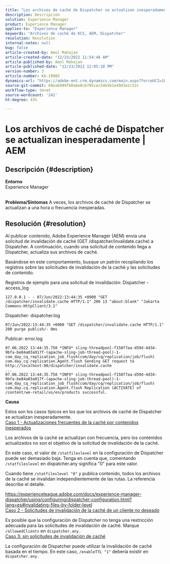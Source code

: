 ```yaml
---
title: "Los archivos de caché de Dispatcher se actualizan inesperadamente | AEM"
description: Descripción
solution: Experience Manager
product: Experience Manager
applies-to: "Experience Manager"
keywords: "Archivos de caché de KCS, AEM, Dispatcher"
resolution: Resolution
internal-notes: null
bug: false
article-created-by: Amol Mahajan
article-created-date: "12/23/2022 11:54:48 AM"
article-published-by: Amol Mahajan
article-published-date: "12/23/2022 12:05:18 PM"
version-number: 3
article-number: KA-19985
dynamics-url: "https://adobe-ent.crm.dynamics.com/main.aspx?forceUCI=1&pagetype=entityrecord&etn=knowledgearticle&id=ae88ec97-b882-ed11-81ac-6045bd006295"
source-git-commit: 68ea6989fb0a6e8cb785cec54b561e49d3e2c52c
workflow-type: tm+mt
source-wordcount: '241'
ht-degree: 43%

---
```


# Los archivos de caché de Dispatcher se actualizan inesperadamente | AEM

## Descripción {#description}

<b>Entorno</b><br>Experience Manager<br><br>

<b>Problema/Síntomas</b>
A veces, los archivos de caché de Dispatcher se actualizan a una hora o frecuencia inesperadas.


## Resolución {#resolution}


Al publicar contenido, Adobe Experience Manager (AEM) envía una solicitud de invalidación de caché (GET /dispatcher/invalidate.cache) a Dispatcher. A continuación, cuando una solicitud de contenido llega a Dispatcher, actualiza sus archivos de caché.

Basándose en este comportamiento, busque un patrón recopilando los registros sobre las solicitudes de invalidación de la caché y las solicitudes de contenido.

Registros de ejemplo para una solicitud de invalidación: Dispatcher - access_log<br>

```
127.0.0.1 - - 07/Jun/2022:13:44:35 +0900 "GET /dispatcher/invalidate.cache HTTP/1.1" 200 13 "about:blank" "Jakarta Commons-HttpClient/3.1"
```

Dispatcher: dispatcher.log<br>

```
07/Jun/2022:13:44:35 +0900 "GET /dispatcher/invalidate.cache HTTP/1.1" 200 purge publish/- 0ms
```

Publicar: error.log<br>

```
07.06.2022 13:44:35.750 *INFO* sling-threadpool-f158f7aa-d59d-4d34-9bfa-be84a03a917f-(apache-sling-job-thread-pool)-1-com_day_cq_replication_job_flush(com/day/cq/replication/job/flush) com.day.cq.replication.Agent.flush Sending GET request to http://localhost:80/dispatcher/invalidate.cache
...
07.06.2022 13:44:35.758 *INFO* sling-threadpool-f158f7aa-d59d-4d34-9bfa-be84a03a917f-(apache-sling-job-thread-pool)-1-com_day_cq_replication_job_flush(com/day/cq/replication/job/flush) com.day.cq.replication.Agent.flush Replication (ACTIVATE) of /content/we-retail/us/en/products successful.
```




<b>Causa</b>

Estos son los casos típicos en los que los archivos de caché de Dispatcher se actualizan inesperadamente.
 <br>
<u>Caso 1 - Actualizaciones frecuentes de la caché por contenidos inesperados</u>

Los archivos de la caché se actualizan con frecuencia, pero los contenidos actualizados no son el objetivo de la solicitud de invalidación de la caché.

En este caso, el valor de `/statfileslevel` en la configuración de Dispatcher puede ser demasiado baja. Tenga en cuenta que, comentando `/statfileslevel` en dispatcher.any significa &quot;0&quot; para este valor.

Cuando tiene `/statfileslevel "0"` y publica contenido, todos los archivos de la caché se invalidan independientemente de las rutas. La referencia describe el detalle.

https://experienceleague.adobe.com/docs/experience-manager-dispatcher/using/configuring/dispatcher-configuration.html?lang=es#invalidating-files-by-folder-level
 <br>
<u>Caso 2 - Solicitudes de invalidación de la caché de un cliente no deseado</u>

Es posible que la configuración de Dispatcher no tenga una restricción adecuada para las solicitudes de invalidación de caché. Marque `/allowedClients` en `dispatcher.any.`
 <br>
<u>Caso 3: sin solicitudes de invalidación de caché</u>

La configuración de Dispatcher puede utilizar la invalidación de caché basada en el tiempo. En este caso, `/enableTTL "1"` debería existir en `dispatcher.any.`
